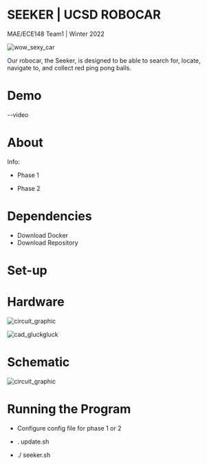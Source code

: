 # SEEKER | UCSD ROBOCAR
MAE/ECE148 Team1 | Winter 2022


![wow_sexy_car](https://user-images.githubusercontent.com/98067439/158714227-57dab3ee-9e0f-4304-a52e-a2eb704b6add.png)

Our robocar, the Seeker, is designed to be able to search for, locate, navigate to, and collect red ping pong balls.

# Demo

--video

# About

Info:

- Phase 1

- Phase 2
# Dependencies

- Download Docker
- Download Repository

# Set-up

# Hardware
![circuit_graphic](https://user-images.githubusercontent.com/98067439/158715503-0596fb00-64f8-42d6-8f15-d3f30b9daf65.jpg)

![cad_gluckgluck](https://user-images.githubusercontent.com/98067439/158715137-68999706-a679-466f-b875-2632feceef19.jpg)


# Schematic
![circuit_graphic](https://user-images.githubusercontent.com/98067439/158715258-9f1a49e6-a83f-4117-8895-608e33e10c73.jpg)

# Running the Program

- Configure config file for phase 1 or 2

- . update.sh

- ./ seeker.sh

